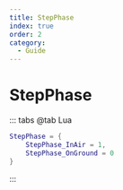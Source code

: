 ```yaml
---
title: StepPhase
index: true
order: 2
category:
  - Guide
---
```


# StepPhase
::: tabs
@tab Lua
```lua
StepPhase = {
    StepPhase_InAir = 1,
    StepPhase_OnGround = 0
}
```
:::